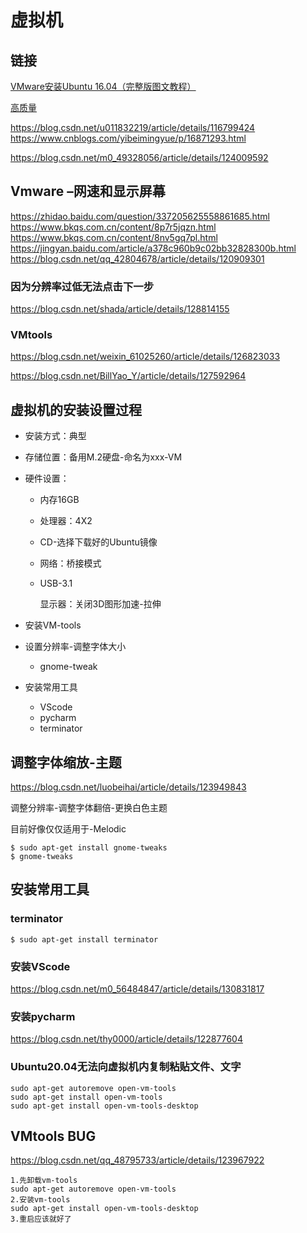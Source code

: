 # 虚拟机

## 链接

[VMware安装Ubuntu 16.04（完整版图文教程）](https://blog.csdn.net/Passerby_Wang/article/details/123745479?ops_request_misc=%257B%2522request%255Fid%2522%253A%2522168199173416800186541643%2522%252C%2522scm%2522%253A%252220140713.130102334..%2522%257D&request_id=168199173416800186541643&biz_id=0&utm_medium=distribute.pc_search_result.none-task-blog-2~all~sobaiduend~default-2-123745479-null-null.142%5Ev85%5Epc_search_v2,239%5Ev2%5Einsert_chatgpt&utm_term=%E8%99%9A%E6%8B%9F%E6%9C%BA%E5%AE%89%E8%A3%85ubuntu16.04&spm=1018.2226.3001.4187)

[高质量](https://blog.csdn.net/qq_43015237/article/details/109234454)

https://blog.csdn.net/u011832219/article/details/116799424
https://www.cnblogs.com/yibeimingyue/p/16871293.html

https://blog.csdn.net/m0_49328056/article/details/124009592

## Vmware –网速和显示屏幕

https://zhidao.baidu.com/question/337205625558861685.html
https://www.bkqs.com.cn/content/8p7r5jqzn.html
https://www.bkqs.com.cn/content/8nv5gq7pl.html
https://jingyan.baidu.com/article/a378c960b9c02bb32828300b.html
https://blog.csdn.net/qq_42804678/article/details/120909301

### 因为分辨率过低无法点击下一步

https://blog.csdn.net/shada/article/details/128814155

### VMtools

https://blog.csdn.net/weixin_61025260/article/details/126823033

https://blog.csdn.net/BillYao_Y/article/details/127592964

## 虚拟机的安装设置过程

- 安装方式：典型

- 存储位置：备用M.2硬盘-命名为xxx-VM

- 硬件设置：
  - 内存16GB
  
  - 处理器：4X2
  
  - CD-选择下载好的Ubuntu镜像
  
  - 网络：桥接模式
  
  - USB-3.1
  
    显示器：关闭3D图形加速-拉伸
  
- 安装VM-tools

- 设置分辨率-调整字体大小
  - gnome-tweak
  
- 安装常用工具
  - VScode
  - pycharm
  - terminator

## 调整字体缩放-主题

https://blog.csdn.net/luobeihai/article/details/123949843

调整分辨率-调整字体翻倍-更换白色主题

目前好像仅仅适用于-Melodic

```shell
$ sudo apt-get install gnome-tweaks
$ gnome-tweaks
```



## 安装常用工具

### terminator

```shell
$ sudo apt-get install terminator
```

### 安装VScode

https://blog.csdn.net/m0_56484847/article/details/130831817

### 安装pycharm

https://blog.csdn.net/thy0000/article/details/122877604

### Ubuntu20.04无法向虚拟机内复制粘贴文件、文字

```shell
sudo apt-get autoremove open-vm-tools
sudo apt-get install open-vm-tools
sudo apt-get install open-vm-tools-desktop
```

## VMtools BUG

https://blog.csdn.net/qq_48795733/article/details/123967922

```shell
1.先卸载vm-tools
sudo apt-get autoremove open-vm-tools
2.安装vm-tools
sudo apt-get install open-vm-tools-desktop
3.重启应该就好了
```


